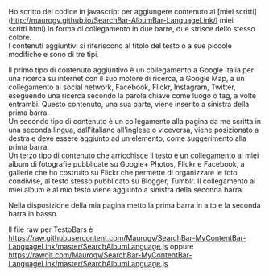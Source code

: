 Ho scritto del codice in javascript per aggiungere contenuto ai [miei scritti](http://maurogv.github.io/SearchBar-AlbumBar-LanguageLink/I miei scritti.html) in forma di collegamento in due barre, due strisce dello stesso colore.  
I contenuti aggiuntivi si riferiscono al titolo del testo o a sue piccole modifiche e sono di tre tipi.

Il primo tipo di contenuto aggiuntivo è un collegamento a Google Italia per una ricerca su internet con il suo motore di ricerca, a Google Map, a un collegamento ai social network, Facebook, Flickr, Instagram, Twitter, eseguendo una ricerca secondo la parola chiave come luogo o tag, a volte entrambi. Questo contenuto, una sua parte, viene inserito a sinistra della prima barra.  
Un secondo tipo di contenuto è un collegamento alla pagina da me scritta in una seconda lingua, dall'italiano all'inglese o viceversa, viene posizionato a destra e deve essere aggiunto ad un elemento, come suggerimento alla prima barra.  
Un terzo tipo di contenuto che arricchisce il testo è un collegamento ai miei album di fotografie pubblicate su Google+ Photos, Flickr e Facebook, a gallerie che ho costruito su Flickr che permette di organizzare le foto condivise, al testo stesso pubblicato su Blogger, Tumblr. Il collegamento ai miei album e al mio testo viene aggiunto a sinistra della seconda barra.

Nella disposizione della mia pagina metto la prima barra in alto e la seconda barra in basso.

Il file raw per TestoBars è https://raw.githubusercontent.com/Maurogv/SearchBar-MyContentBar-LanguageLink/master/SearchAlbumLanguage.js oppure https://rawgit.com/Maurogv/SearchBar-MyContentBar-LanguageLink/master/SearchAlbumLanguage.js
